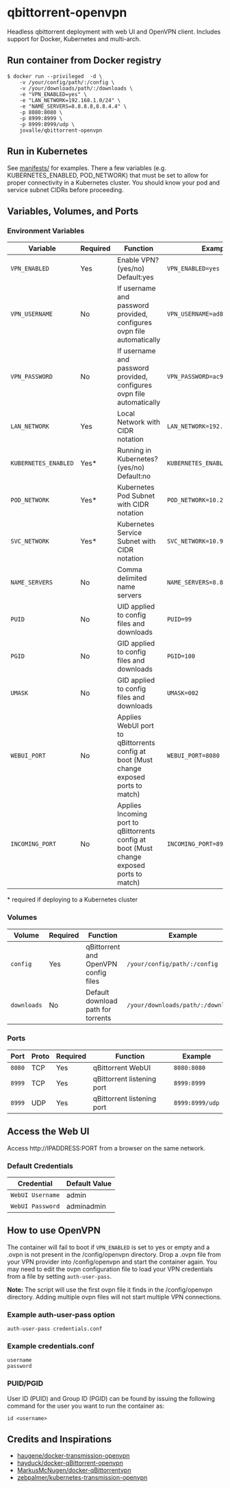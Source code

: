 # qbittorrent-openvpn
Headless qbittorrent deployment with web UI and OpenVPN client. Includes support for Docker, Kubernetes and multi-arch.

## Run container from Docker registry
```
$ docker run --privileged  -d \
    -v /your/config/path/:/config \
    -v /your/downloads/path/:/downloads \
    -e "VPN_ENABLED=yes" \
    -e "LAN_NETWORK=192.168.1.0/24" \
    -e "NAME_SERVERS=8.8.8.8,8.8.4.4" \
    -p 8080:8080 \
    -p 8999:8999 \
    -p 8999:8999/udp \
    jovalle/qbittorrent-openvpn
```

## Run in Kubernetes
See [manifests/](manifests/) for examples. There a few variables (e.g. KUBERNETES_ENABLED, POD_NETWORK) that must be set to allow for proper connectivity in a Kubernetes cluster. You should know your pod and service subnet CIDRs before proceeding.

## Variables, Volumes, and Ports

### Environment Variables
| Variable | Required | Function | Example |
|----------|----------|----------|----------|
|`VPN_ENABLED`| Yes | Enable VPN? (yes/no) Default:yes|`VPN_ENABLED=yes`|
|`VPN_USERNAME`| No | If username and password provided, configures ovpn file automatically |`VPN_USERNAME=ad8f64c02a2de`|
|`VPN_PASSWORD`| No | If username and password provided, configures ovpn file automatically |`VPN_PASSWORD=ac98df79ed7fb`|
|`LAN_NETWORK`| Yes | Local Network with CIDR notation |`LAN_NETWORK=192.168.1.0/24`|
|`KUBERNETES_ENABLED`| Yes* | Running in Kubernetes? (yes/no) Default:no|`KUBERNETES_ENABLED=yes`|
|`POD_NETWORK`| Yes* | Kubernetes Pod Subnet with CIDR notation |`POD_NETWORK=10.244.0.0/16`|
|`SVC_NETWORK`| Yes* | Kubernetes Service Subnet with CIDR notation |`SVC_NETWORK=10.96.0.0/16`|
|`NAME_SERVERS`| No | Comma delimited name servers |`NAME_SERVERS=8.8.8.8,8.8.4.4`|
|`PUID`| No | UID applied to config files and downloads |`PUID=99`|
|`PGID`| No | GID applied to config files and downloads |`PGID=100`|
|`UMASK`| No | GID applied to config files and downloads |`UMASK=002`|
|`WEBUI_PORT`| No | Applies WebUI port to qBittorrents config at boot (Must change exposed ports to match)  |`WEBUI_PORT=8080`|
|`INCOMING_PORT`| No | Applies Incoming port to qBittorrents config at boot (Must change exposed ports to match) |`INCOMING_PORT=8999`|

\* required if deploying to a Kubernetes cluster

### Volumes
| Volume | Required | Function | Example |
|----------|----------|----------|----------|
| `config` | Yes | qBittorrent and OpenVPN config files | `/your/config/path/:/config`|
| `downloads` | No | Default download path for torrents | `/your/downloads/path/:/downloads`|

### Ports
| Port | Proto | Required | Function | Example |
|----------|----------|----------|----------|----------|
| `8080` | TCP | Yes | qBittorrent WebUI | `8080:8080`|
| `8999` | TCP | Yes | qBittorrent listening port | `8999:8999`|
| `8999` | UDP | Yes | qBittorrent listening port | `8999:8999/udp`|

## Access the Web UI
Access http://IPADDRESS:PORT from a browser on the same network.

### Default Credentials
| Credential | Default Value |
|----------|----------|
|`WebUI Username`| admin |
|`WebUI Password`| adminadmin |

## How to use OpenVPN
The container will fail to boot if `VPN_ENABLED` is set to yes or empty and a .ovpn is not present in the /config/openvpn directory. Drop a .ovpn file from your VPN provider into /config/openvpn and start the container again. You may need to edit the ovpn configuration file to load your VPN credentials from a file by setting `auth-user-pass`.

**Note:** The script will use the first ovpn file it finds in the /config/openvpn directory. Adding multiple ovpn files will not start multiple VPN connections.

### Example auth-user-pass option
`auth-user-pass credentials.conf`

### Example credentials.conf
```
username
password
```

### PUID/PGID
User ID (PUID) and Group ID (PGID) can be found by issuing the following command for the user you want to run the container as:

```
id <username>
```

## Credits and Inspirations
- [haugene/docker-transmission-openvpn](https://github.com/haugene/docker-transmission-openvpn)
- [hayduck/docker-qBittorrent-openvpn](https://github.com/hayduck/docker-qBittorrent-openvpn)
- [MarkusMcNugen/docker-qBittorrentvpn](https://github.com/MarkusMcNugen/docker-qBittorrentvpn)
- [zebpalmer/kubernetes-transmission-openvpn](https://github.com/zebpalmer/kubernetes-transmission-openvpn)